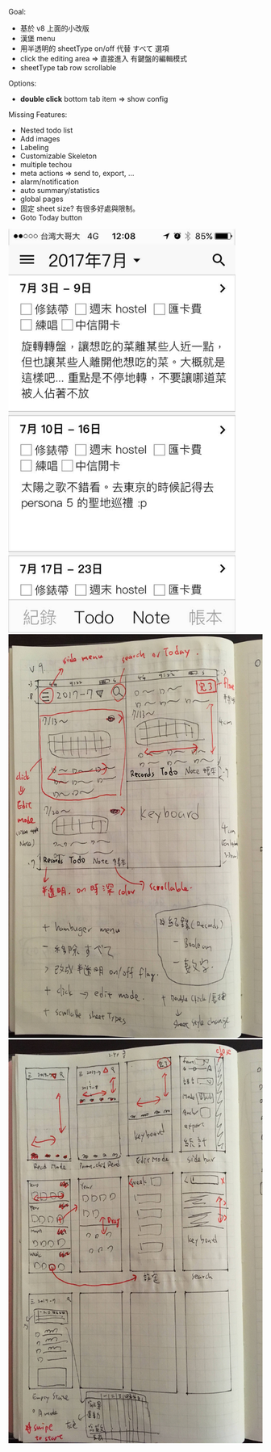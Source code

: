 Goal:
  - 基於 v8 上面的小改版
  - 漢堡 menu
  - 用半透明的 sheetType on/off 代替 すべて 選項
  - click the editing area => 直接進入 有鍵盤的編輯模式
  - sheetType tab row scrollable


Options:
  - **double click** bottom tab item => show config

Missing Features:
  - Nested todo list
  - Add images
  - Labeling
  - Customizable Skeleton
  - multiple techou
  - meta actions => send to, export, ...
  - alarm/notification
  - auto summary/statistics
  - global pages
  - 固定 sheet size? 有很多好處與限制。
  - Goto Today button


<img src="https://raw.githubusercontent.com/wangchou/Align/master/design/img/wireframe_v9_sketch.jpg" height="800">
<img src="https://raw.githubusercontent.com/wangchou/Align/master/design/img/wireframe_v9.jpg" height="800">
<img src="https://raw.githubusercontent.com/wangchou/Align/master/design/img/wireframe_v9_pages.jpg" height="800">
